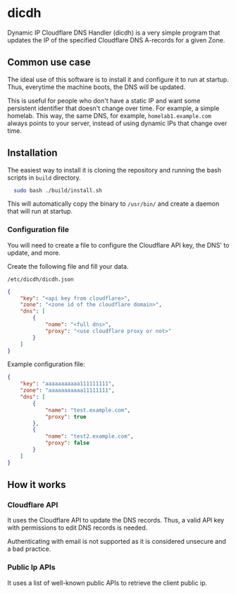 
# dicdh

Dynamic IP Cloudflare DNS Handler (dicdh) is a very simple program that updates the IP of the specified
Cloudflare DNS A-records for a given Zone.

## Common use case

The ideal use of this software is to install it and configure it to run at startup. Thus, everytime
the machine boots, the DNS will be updated.

This is useful for people who don't have a static IP and want some persistent identifier that doesn't
change over time. For example, a simple homelab. This way, the same DNS,
for example, `homelab1.example.com` always points to your server, instead of using dynamic IPs that change over time.
## Installation

The easiest way to install it is cloning the repository and running the bash scripts in
`build` directory.

```bash
  sudo bash ./build/install.sh
```

This will automatically copy the binary to `/usr/bin/` and create a daemon that will run
at startup.

### Configuration file

You will need to create a file to configure the Cloudflare API key, the DNS' to update, and more.

Create the following file and fill your data.

`/etc/dicdh/dicdh.json`
```json
{
    "key": "<api key from cloudflare>",
    "zone": "<zone id of the cloudflare domain>",
    "dns": [
        {
            "name": "<full dns>",
            "proxy": "<use cloudflare proxy or not>"
        }
    ]
}
```
Example configuration file:
```json
{
    "key": "aaaaaaaaaaa111111111",
    "zone": "aaaaaaaaaaa11111111",
    "dns": [
        {
            "name": "test.example.com",
            "proxy": true
        },
        {
            "name": "test2.example.com",
            "proxy": false
        }
    ]
}
```
## How it works

### Cloudflare API

It uses the Cloudflare API to update the DNS records. Thus, a valid API key with
permissions to edit DNS records is needed.

Authenticating with email is not supported as it is considered unsecure and a bad practice.

### Public Ip APIs

It uses a list of well-known public APIs to retrieve the client public ip.
